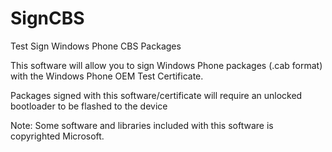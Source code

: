 # SignCBS
Test Sign Windows Phone CBS Packages

This software will allow you to sign Windows Phone packages (.cab format) with the Windows Phone OEM Test Certificate.

Packages signed with this software/certificate will require an unlocked bootloader to be flashed to the device




Note: Some software and libraries included with this software is copyrighted Microsoft.